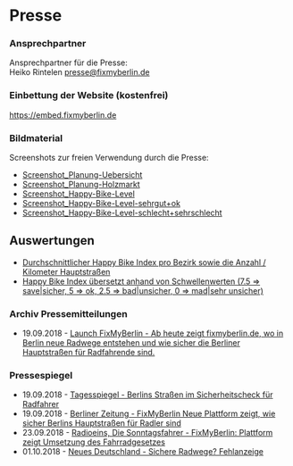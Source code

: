 # Presse

### Ansprechpartner
Ansprechpartner für die Presse: <br>
Heiko Rintelen [presse@fixmyberlin.de](mailto:presse@fixmyberlin.de)

### Einbettung der Website (kostenfrei)
https://embed.fixmyberlin.de

### Bildmaterial
Screenshots zur freien Verwendung durch die Presse: <br>
- [Screenshot_Planung-Uebersicht](https://fixmyberlin.de/uploads/Planungsansicht_fixmyberlin.jpg "Screenshot-Planungen")
- [Screenshot_Planung-Holzmarkt](https://fixmyberlin.de/uploads/Planung_Holzmarkt_fixmyberlin.jpg "Screenshot-Planung-Holzmarkt")
- [Screenshot_Happy-Bike-Level](https://fixmyberlin.de/uploads/Happy-Bike-Level_gesamt_fixmyberlin.jpg "Screenshot-Happy-Bike-Level")
- [Screenshot_Happy-Bike-Level-sehrgut+ok](https://fixmyberlin.de/uploads/Happy-Bike-Level_gut_fixmyberlin.jpg "Screenshot-Happy-Bike-Level-gut")
- [Screenshot_Happy-Bike-Level-schlecht+sehrschlecht](https://fixmyberlin.de/uploads/Happy-Bike-Level_schlecht_fixmyberlin.jpg "Screenshot-Happy-Bike-Level-gut")

## Auswertungen
- [Durchschnittlicher Happy Bike Index pro Bezirk sowie die Anzahl / Kilometer Hauptstraßen](https://fixmyberlin.de/uploads/planning-sections.hbi.csv)
- [Happy Bike Index übersetzt anhand von Schwellenwerten (7.5 => save|sicher, 5 => ok, 2.5 => bad|unsicher, 0 => mad|sehr unsicher)](https://fixmyberlin.de/uploads/planning-sections.analyse.csv)

### Archiv Pressemitteilungen
+ 19.09.2018 - [Launch FixMyBerlin - Ab heute zeigt fixmyberlin.de, wo in Berlin neue Radwege entstehen und wie sicher die Berliner Hauptstraßen für Radfahrende sind.](https://fixmyberlin.de/uploads/pressemitteilung_launch_fixmyberlin_20180919.pdf "PM-Launch-FixMyBerlin")

### Pressespiegel
+ 19.09.2018 - [Tagesspiegel - Berlins Straßen im Sicherheitscheck für Radfahrer](https://digitalpresent.tagesspiegel.de/berliner-strassen-im-sicherheitscheck-fuer-radfahrer)
+ 19.09.2018 - [Berliner Zeitung - FixMyBerlin Neue Plattform zeigt, wie sicher Berlins Hauptstraßen für Radler sind ](https://www.berliner-zeitung.de/berlin/verkehr/fixmyberlin-neue-plattform-zeigt--wie-sicher-berlins-hauptstrassen-fuer-radler-sind-31317724)
+ 23.09.2018 - [Radioeins, Die Sonntagsfahrer - FixMyBerlin: Plattform zeigt Umsetzung des Fahrradgesetzes](https://www.radioeins.de/programm/sendungen/die_sonntagsfahrer/_/fixmyberlin--plattform-zeigt-umsetzung-des-fahrradgesetzes.html)
+ 01.10.2018 - [Neues Deutschland - Sichere Radwege? Fehlanzeige](https://www.neues-deutschland.de/artikel/1101941.sichere-radwege-fehlanzeige.html)

